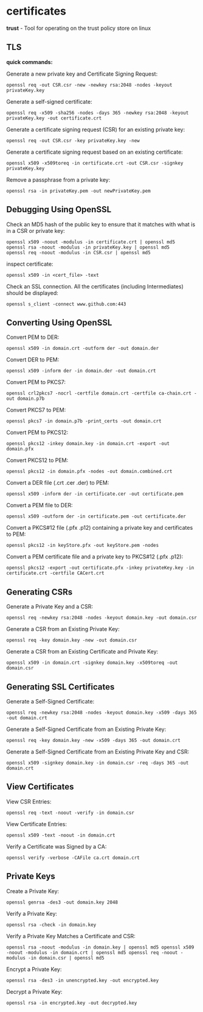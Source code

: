 # certificates


**trust** - Tool for operating on the trust policy store on linux

## TLS

**quick commands:**

Generate a new private key and Certificate Signing Request:

```
openssl req -out CSR.csr -new -newkey rsa:2048 -nodes -keyout privateKey.key
```

Generate a self-signed certificate:

```
openssl req -x509 -sha256 -nodes -days 365 -newkey rsa:2048 -keyout privateKey.key -out certificate.crt
```

Generate a certificate signing request (CSR) for an existing private key:

```
openssl req -out CSR.csr -key privateKey.key -new
```

Generate a certificate signing request based on an existing certificate:

```
openssl x509 -x509toreq -in certificate.crt -out CSR.csr -signkey privateKey.key
```

Remove a passphrase from a private key:

```
openssl rsa -in privateKey.pem -out newPrivateKey.pem
```

## Debugging Using OpenSSL

Check an MD5 hash of the public key to ensure that it matches with what is in a CSR or private key:

```
openssl x509 -noout -modulus -in certificate.crt | openssl md5
openssl rsa -noout -modulus -in privateKey.key | openssl md5
openssl req -noout -modulus -in CSR.csr | openssl md5
```
inspect certificate:

```
openssl x509 -in <cert_file> -text
```

Check an SSL connection. All the certificates (including Intermediates) should be displayed:

```
openssl s_client -connect www.github.com:443
```

## Converting Using OpenSSL
Convert PEM to DER:

```
openssl x509 -in domain.crt -outform der -out domain.der 
```

Convert DER to PEM:

```
openssl x509 -inform der -in domain.der -out domain.crt
```

Convert PEM to PKCS7:

```
openssl crl2pkcs7 -nocrl -certfile domain.crt -certfile ca-chain.crt -out domain.p7b 
```

Convert PKCS7 to PEM:

```
openssl pkcs7 -in domain.p7b -print_certs -out domain.crt
```

Convert PEM to PKCS12:

```
openssl pkcs12 -inkey domain.key -in domain.crt -export -out domain.pfx
```

Convert PKCS12 to PEM:

```
openssl pkcs12 -in domain.pfx -nodes -out domain.combined.crt
```

Convert a DER file (.crt .cer .der) to PEM:

```
openssl x509 -inform der -in certificate.cer -out certificate.pem
```

Convert a PEM file to DER:

```
openssl x509 -outform der -in certificate.pem -out certificate.der
```

Convert a PKCS#12 file (.pfx .p12) containing a private key and certificates to PEM:

```
openssl pkcs12 -in keyStore.pfx -out keyStore.pem -nodes
```

Convert a PEM certificate file and a private key to PKCS#12 (.pfx .p12):

```
openssl pkcs12 -export -out certificate.pfx -inkey privateKey.key -in certificate.crt -certfile CACert.crt
```


## Generating CSRs

Generate a Private Key and a CSR:

```
openssl req -newkey rsa:2048 -nodes -keyout domain.key -out domain.csr 
```

Generate a CSR from an Existing Private Key:

```
openssl req -key domain.key -new -out domain.csr 
```

Generate a CSR from an Existing Certificate and Private Key:

```
openssl x509 -in domain.crt -signkey domain.key -x509toreq -out domain.csr
```

## Generating SSL Certificates

Generate a Self-Signed Certificate:

```
openssl req -newkey rsa:2048 -nodes -keyout domain.key -x509 -days 365 -out domain.crt 
```

Generate a Self-Signed Certificate from an Existing Private Key:

```
openssl req -key domain.key -new -x509 -days 365 -out domain.crt 
```

Generate a Self-Signed Certificate from an Existing Private Key and CSR:

```
openssl x509 -signkey domain.key -in domain.csr -req -days 365 -out domain.crt
```

## View Certificates

View CSR Entries:

```
openssl req -text -noout -verify -in domain.csr
```

View Certificate Entries:

```
openssl x509 -text -noout -in domain.crt
```

Verify a Certificate was Signed by a CA:

```
openssl verify -verbose -CAFile ca.crt domain.crt
```

## Private Keys

Create a Private Key:

```
openssl genrsa -des3 -out domain.key 2048
```

Verify a Private Key:

```
openssl rsa -check -in domain.key
```

Verify a Private Key Matches a Certificate and CSR:

```
openssl rsa -noout -modulus -in domain.key | openssl md5 openssl x509 -noout -modulus -in domain.crt | openssl md5 openssl req -noout -modulus -in domain.csr | openssl md5
```

Encrypt a Private Key:

```
openssl rsa -des3 -in unencrypted.key -out encrypted.key
```

Decrypt a Private Key:

```
openssl rsa -in encrypted.key -out decrypted.key
```
